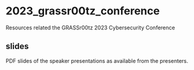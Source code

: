 # 2023_grassr00tz_conference

Resources related the GRASSr00tz 2023 Cybersecurity Conference

## slides

PDF slides of the speaker presentations as available from the presenters.

